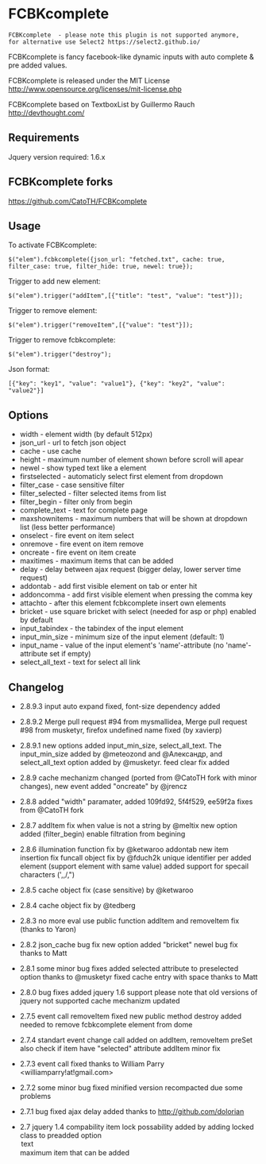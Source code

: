 
FCBKcomplete
============

    FCBKcomplete  - please note this plugin is not supported anymore, 
    for alternative use Select2 https://select2.github.io/

FCBKcomplete is fancy facebook-like dynamic inputs with auto complete & pre added values.

FCBKcomplete is released under the MIT License <http://www.opensource.org/licenses/mit-license.php>

FCBKcomplete based on TextboxList by Guillermo Rauch http://devthought.com/

Requirements
------------
Jquery version required: 1.6.x

FCBKcomplete forks
------------------
  https://github.com/CatoTH/FCBKcomplete

Usage
-----
To activate FCBKcomplete:

    $("elem").fcbkcomplete({json_url: "fetched.txt", cache: true, filter_case: true, filter_hide: true, newel: true});

Trigger to add new element:

    $("elem").trigger("addItem",[{"title": "test", "value": "test"}]);

Trigger to remove element:

    $("elem").trigger("removeItem",[{"value": "test"}]);

Trigger to remove fcbkcomplete:

    $("elem").trigger("destroy");

Json format:

    [{"key": "key1", "value": "value1"}, {"key": "key2", "value": "value2"}]

Options
-------

 * width            - element width (by default 512px)
 * json_url         - url to fetch json object
 * cache            - use cache
 * height           - maximum number of element shown before scroll will apear
 * newel            - show typed text like a element
 * firstselected    - automaticly select first element from dropdown
 * filter_case      - case sensitive filter
 * filter_selected  - filter selected items from list
 * filter_begin     - filter only from begin
 * complete_text    - text for complete page
 * maxshownitems    - maximum numbers that will be shown at dropdown list (less better performance)
 * onselect         - fire event on item select
 * onremove         - fire event on item remove
 * oncreate         - fire event on item create
 * maxitimes        - maximum items that can be added
 * delay            - delay between ajax request (bigger delay, lower server time request)
 * addontab         - add first visible element on tab or enter hit
 * addoncomma       - add first visible element when pressing the comma key
 * attachto         - after this element fcbkcomplete insert own elements
 * bricket          - use square bricket with select (needed for asp or php) enabled by default
 * input_tabindex   - the tabindex of the input element
 * input_min_size   - minimum size of the input element (default: 1)
 * input_name       - value of the input element's 'name'-attribute (no 'name'-attribute set if empty)
 * select_all_text  - text for select all link

Changelog
---------
 - 2.8.9.3 input auto expand fixed, font-size dependency added

 - 2.8.9.2 Merge pull request #94 from mysmallidea, Merge pull request #98 from musketyr, firefox undefined name fixed (by xavierp)

 - 2.8.9.1 new options added input_min_size, select_all_text. The input_min_size added by  @meteozond and @Александр, and select_all_text option added by @musketyr. feed clear fix added

 - 2.8.9 cache mechanizm changed (ported from @CatoTH fork with minor changes), new event added "oncreate" by @jrencz
 
 - 2.8.8 added "width" paramater, added 109fd92, 5f4f529, ee59f2a fixes from @CatoTH fork 

 - 2.8.7 addItem fix when value is not a string by @meltix
         new option added (filter_begin) enable filtration from begining

 - 2.8.6 illumination function fix by @ketwaroo
  addontab new item insertion fix
  funcall object fix by @fduch2k
  unique identifier per added element (support element with same value)
  added support for specail characters (',\,/,")

 - 2.8.5 cache object fix (case sensitive) by @ketwaroo

 - 2.8.4 cache object fix by @tedberg
  
 - 2.8.3 no more eval use
  public function addItem and removeItem fix (thanks to Yaron)
  
 - 2.8.2  json_cache bug fix
  new option added "bricket"
  newel bug fix thanks to Matt
 
 - 2.8.1  some minor bug fixes
  added selected attribute to preselected option thanks to @musketyr
  fixed cache entry with space thanks to Matt
  
 - 2.8.0  bug fixes
 added jquery 1.6 support please note that old versions of jquery not supported
 cache mechanizm updated

 - 2.7.5  event call removeItem fixed
 new public method destroy added needed to remove fcbkcomplete element from dome

 - 2.7.4 standart event change call added on addItem, removeItem
 preSet also check if item have "selected" attribute
 addItem minor fix

 - 2.7.3 event call fixed thanks to William Parry <williamparry!at!gmail.com>
 
 - 2.7.2 some minor bug fixed
 minified version recompacted due some problems

 - 2.7.1 bug fixed
 ajax delay added thanks to http://github.com/dolorian

 - 2.7   jquery 1.4 compability
 item lock possability added by adding locked class to preadded option <option value="value" class="selected locked">text</option>
 maximum item that can be added
